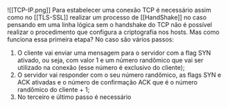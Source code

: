 ![[TCP-IP.png]]
Para estabelecer uma conexão TCP é necessário assim como no [[TLS-SSL]] realizar um processo de [[HandShake]] no caso pensando em uma linha lógica sem o handshake do TCP não é possível realizar o procedimento que configura a criptografia nos hosts. Mas como funciona essa primeira etapa? No caso são vários passos: 
1. O cliente vai enviar uma mensagem para o servidor com a flag SYN ativado, ou seja, com valor 1 e um número randômico que vai ser utilizado na conexão (esse número é exclusivo do cliente); 
2. O servidor vai responder com o seu número randômico, as flags SYN e ACK ativadas e o número de confirmação ACK que é o número randômico do cliente + 1;
3. No terceiro e último passo é necessário 
